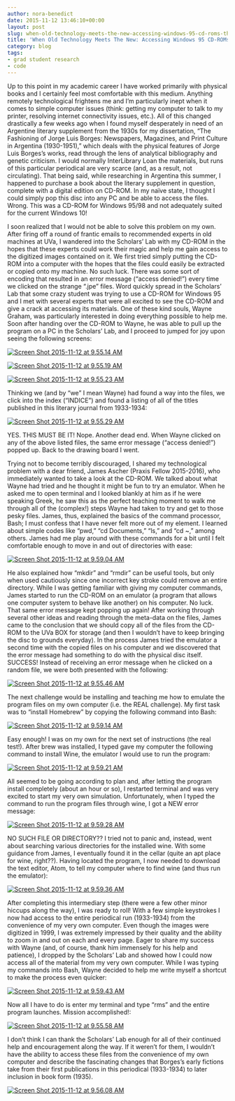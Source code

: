 ```yaml
---
author: nora-benedict
date: 2015-11-12 13:46:10+00:00
layout: post
slug: when-old-technology-meets-the-new-accessing-windows-95-cd-roms-through-wine
title: 'When Old Technology Meets The New: Accessing Windows 95 CD-ROMs through Wine'
category: blog
tags:
- grad student research
- code
---
```


Up to this point in my academic career I have worked primarily with physical books and I certainly feel most comfortable with this medium. Anything remotely technological frightens me and I’m particularly inept when it comes to simple computer issues (think: getting my computer to talk to my printer, resolving internet connectivity issues, etc.). All of this changed drastically a few weeks ago when I found myself desperately in need of an Argentine literary supplement from the 1930s for my dissertation, “The Fashioning of Jorge Luis Borges: Newspapers, Magazines, and Print Culture in Argentina (1930-1951),” which deals with the physical features of Jorge Luis Borges’s works, read through the lens of analytical bibliography and genetic criticism. I would normally InterLibrary Loan the materials, but runs of this particular periodical are very scarce (and, as a result, not circulating). That being said, while researching in Argentina this summer, I happened to purchase a book about the literary supplement in question, complete with a digital edition on CD-ROM. In my naïve state, I thought I could simply pop this disc into any PC and be able to access the files. Wrong. This was a CD-ROM for Windows 95/98 and not adequately suited for the current Windows 10!

I soon realized that I would not be able to solve this problem on my own. After firing off a round of frantic emails to recommended experts in old machines at UVa, I wandered into the Scholars’ Lab with my CD-ROM in the hopes that these experts could work their magic and help me gain access to the digitized images contained on it. We first tried simply putting the CD-ROM into a computer with the hopes that the files could easily be extracted or copied onto my machine. No such luck. There was some sort of encoding that resulted in an error message (“access denied!”) every time we clicked on the strange “.jpe” files. Word quickly spread in the Scholars’ Lab that some crazy student was trying to use a CD-ROM for Windows 95 and I met with several experts that were all excited to see the CD-ROM and give a crack at accessing its materials. One of these kind souls, Wayne Graham, was particularly interested in doing everything possible to help me. Soon after handing over the CD-ROM to Wayne, he was able to pull up the program on a PC in the Scholars’ Lab, and I proceed to jumped for joy upon seeing the following screens:

[![Screen Shot 2015-11-12 at 9.55.14 AM](http://static.scholarslab.org/wp-content/uploads/2015/11/Screen-Shot-2015-11-12-at-9.55.14-AM-300x209.png)](http://static.scholarslab.org/wp-content/uploads/2015/11/Screen-Shot-2015-11-12-at-9.55.14-AM.png)

[![Screen Shot 2015-11-12 at 9.55.19 AM](http://static.scholarslab.org/wp-content/uploads/2015/11/Screen-Shot-2015-11-12-at-9.55.19-AM-300x207.png)](http://static.scholarslab.org/wp-content/uploads/2015/11/Screen-Shot-2015-11-12-at-9.55.19-AM.png)

[![Screen Shot 2015-11-12 at 9.55.23 AM](http://static.scholarslab.org/wp-content/uploads/2015/11/Screen-Shot-2015-11-12-at-9.55.23-AM-300x192.png)](http://static.scholarslab.org/wp-content/uploads/2015/11/Screen-Shot-2015-11-12-at-9.55.23-AM.png)

Thinking we (and by “we” I mean Wayne) had found a way into the files, we click into the index (“INDICE”) and found a listing of all of the titles published in this literary journal from 1933-1934:

[![Screen Shot 2015-11-12 at 9.55.29 AM](http://static.scholarslab.org/wp-content/uploads/2015/11/Screen-Shot-2015-11-12-at-9.55.29-AM-300x188.png)](http://static.scholarslab.org/wp-content/uploads/2015/11/Screen-Shot-2015-11-12-at-9.55.29-AM.png)

YES. THIS MUST BE IT! Nope. Another dead end. When Wayne clicked on any of the above listed files, the same error message (“access denied!”) popped up. Back to the drawing board I went.

Trying not to become terribly discouraged, I shared my technological problem with a dear friend, James Ascher (Praxis Fellow 2015-2016), who immediately wanted to take a look at the CD-ROM. We talked about what Wayne had tried and he thought it might be fun to try an emulator. When he asked me to open terminal and I looked blankly at him as if he were speaking Greek, he saw this as the perfect teaching moment to walk me through all of the (complex!) steps Wayne had taken to try and get to those pesky files. James, thus, explained the basics of the command processor, Bash; I must confess that I have never felt more out of my element. I learned about simple codes like “pwd,” “cd Documents,” “ls,” and “cd ~,” among others. James had me play around with these commands for a bit until I felt comfortable enough to move in and out of directories with ease:

[![Screen Shot 2015-11-12 at 9.59.04 AM](http://static.scholarslab.org/wp-content/uploads/2015/11/Screen-Shot-2015-11-12-at-9.59.04-AM-300x193.png)](http://static.scholarslab.org/wp-content/uploads/2015/11/Screen-Shot-2015-11-12-at-9.59.04-AM.png)

He also explained how “mkdir” and “rmdir” can be useful tools, but only when used cautiously since one incorrect key stroke could remove an entire directory. While I was getting familiar with giving my computer commands, James started to run the CD-ROM on an emulator (a program that allows one computer system to behave like another) on his computer. No luck. That same error message kept popping up again! After working through several other ideas and reading through the meta-data on the files, James came to the conclusion that we should copy all of the files from the CD-ROM to the UVa BOX for storage (and then I wouldn’t have to keep bringing the disc to grounds everyday). In the process James tried the emulator a second time with the copied files on his computer and we discovered that the error message had something to do with the physical disc itself. SUCCESS! Instead of receiving an error message when he clicked on a random file, we were both presented with the following:

[![Screen Shot 2015-11-12 at 9.55.46 AM](http://static.scholarslab.org/wp-content/uploads/2015/11/Screen-Shot-2015-11-12-at-9.55.46-AM-237x300.png)](http://static.scholarslab.org/wp-content/uploads/2015/11/Screen-Shot-2015-11-12-at-9.55.46-AM.png)

The next challenge would be installing and teaching me how to emulate the program files on my own computer (i.e. the REAL challenge). My first task was to “install Homebrew” by copying the following command into Bash:

[![Screen Shot 2015-11-12 at 9.59.14 AM](http://static.scholarslab.org/wp-content/uploads/2015/11/Screen-Shot-2015-11-12-at-9.59.14-AM-300x53.png)](http://static.scholarslab.org/wp-content/uploads/2015/11/Screen-Shot-2015-11-12-at-9.59.14-AM.png)

Easy enough! I was on my own for the next set of instructions (the real test!). After brew was installed, I typed gave my computer the following command to install Wine, the emulator I would use to run the program:

[![Screen Shot 2015-11-12 at 9.59.21 AM](http://static.scholarslab.org/wp-content/uploads/2015/11/Screen-Shot-2015-11-12-at-9.59.21-AM-300x58.png)](http://static.scholarslab.org/wp-content/uploads/2015/11/Screen-Shot-2015-11-12-at-9.59.21-AM.png)

All seemed to be going according to plan and, after letting the program install completely (about an hour or so), I restarted terminal and was very excited to start my very own simulation. Unfortunately, when I typed the command to run the program files through wine, I got a NEW error message:

[![Screen Shot 2015-11-12 at 9.59.28 AM](http://static.scholarslab.org/wp-content/uploads/2015/11/Screen-Shot-2015-11-12-at-9.59.28-AM-300x84.png)](http://static.scholarslab.org/wp-content/uploads/2015/11/Screen-Shot-2015-11-12-at-9.59.28-AM.png)

NO SUCH FILE OR DIRECTORY?? I tried not to panic and, instead, went about searching various directories for the installed wine. With some guidance from James, I eventually found it in the cellar (quite an apt place for wine, right??). Having located the program, I now needed to download the text editor, Atom, to tell my computer where to find wine (and thus run the emulator):

[![Screen Shot 2015-11-12 at 9.59.36 AM](http://static.scholarslab.org/wp-content/uploads/2015/11/Screen-Shot-2015-11-12-at-9.59.36-AM-300x27.png)](http://static.scholarslab.org/wp-content/uploads/2015/11/Screen-Shot-2015-11-12-at-9.59.36-AM.png)

After completing this intermediary step (there were a few other minor hiccups along the way), I was ready to roll! With a few simple keystrokes I now had access to the entire periodical run (1933-1934) from the convenience of my very own computer. Even though the images were digitized in 1999, I was extremely impressed by their quality and the ability to zoom in and out on each and every page. Eager to share my success with Wayne (and, of course, thank him immensely for his help and patience), I dropped by the Scholars’ Lab and showed how I could now access all of the material from my very own computer. While I was typing my commands into Bash, Wayne decided to help me write myself a shortcut to make the process even quicker:

[![Screen Shot 2015-11-12 at 9.59.43 AM](http://static.scholarslab.org/wp-content/uploads/2015/11/Screen-Shot-2015-11-12-at-9.59.43-AM-300x20.png)](http://static.scholarslab.org/wp-content/uploads/2015/11/Screen-Shot-2015-11-12-at-9.59.43-AM.png)

Now all I have to do is enter my terminal and type “rms” and the entire program launches. Mission accomplished!:

[![Screen Shot 2015-11-12 at 9.55.58 AM](http://static.scholarslab.org/wp-content/uploads/2015/11/Screen-Shot-2015-11-12-at-9.55.58-AM-300x188.png)](http://static.scholarslab.org/wp-content/uploads/2015/11/Screen-Shot-2015-11-12-at-9.55.58-AM.png)

I don’t think I can thank the Scholars’ Lab enough for all of their continued help and encouragement along the way. If it weren’t for them, I wouldn’t have the ability to access these files from the convenience of my own computer and describe the fascinating changes that Borges’s early fictions take from their first publications in this periodical (1933-1934) to later inclusion in book form (1935).

[![Screen Shot 2015-11-12 at 9.56.08 AM](http://static.scholarslab.org/wp-content/uploads/2015/11/Screen-Shot-2015-11-12-at-9.56.08-AM-300x142.png)](http://static.scholarslab.org/wp-content/uploads/2015/11/Screen-Shot-2015-11-12-at-9.56.08-AM.png)
